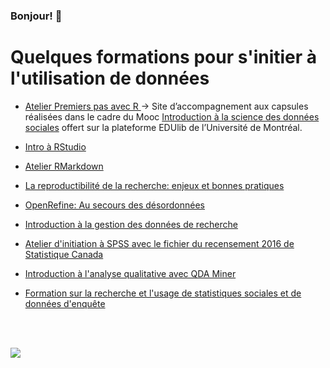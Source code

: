 <h3>Bonjour! 👋</h3>

# Quelques formations pour s'initier à l'utilisation de données

- [Atelier Premiers pas avec R ](https://crlnp.github.io/) ->  Site d’accompagnement aux capsules réalisées dans le cadre du Mooc [Introduction à la science des données sociales](https://catalogue.edulib.org/fr/cours/umontreal-isds/) offert sur la plateforme EDUlib de l’Université de Montréal.

- [Intro à RStudio](https://crlnp.github.io/intro-Rstudio/)

- [Atelier RMarkdown](https://crlnp.github.io/intro-rmarkdown/)

- [La reproductibilité de la recherche: enjeux et bonnes pratiques](https://crlnp.github.io/repro/)

- [OpenRefine: Au secours des désordonnées](https://crlnp.github.io/openrefine/)

- [Introduction à la gestion des données de recherche](https://crlnp.github.io/intro-gdr/#1)

- [Atelier d'initiation à SPSS avec le fichier du recensement 2016 de Statistique Canada](https://crlnp.github.io/spss/)

- [Introduction à l'analyse qualitative avec QDA Miner](https://crlnp.github.io/qda/)

- [Formation sur la recherche et l'usage de statistiques sociales et de données d'enquête](https://crlnp.github.io/recherche/)

<br>
<br>

![](https://acegif.com/wp-content/uploads/cat-typing-2.gif)

